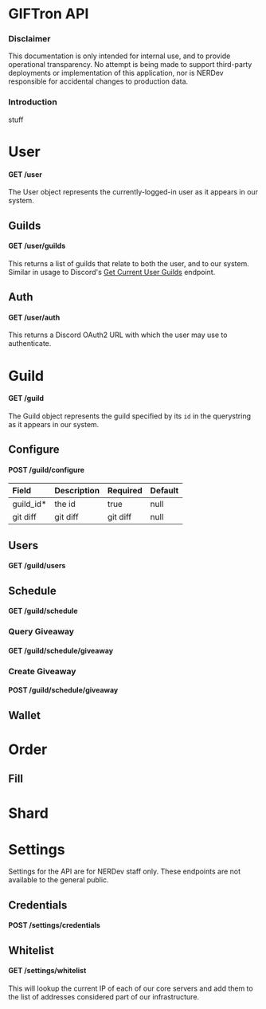 # GIFTron API
### Disclaimer
This documentation is only intended for internal use, and to provide operational transparency. No attempt is being made to support third-party deployments or implementation of this application, nor is NERDev responsible for accidental changes to production data.

### Introduction
stuff

# User
#### GET /user
The User object represents the currently-logged-in user as it appears in our system.

## Guilds
#### GET /user/guilds
This returns a list of guilds that relate to both the user, and to our system. Similar in usage to Discord's [Get Current User Guilds](https://discordapp.com/developers/docs/resources/user#get-current-user-guilds "Discord Documentation") endpoint.

## Auth
#### GET /user/auth
This returns a Discord OAuth2 URL with which the user may use to authenticate.


# Guild
#### GET /guild
The Guild object represents the guild specified by its `id` in the querystring as it appears in our system.
## Configure
#### POST /guild/configure
|    Field     | Description    | Required      | Default       |
| :---         | :---           | :---          | :---          |
| guild_id*    | the id         | true          | null          |
| git diff     | git diff       | git diff      | null          |
## Users
#### GET /guild/users

## Schedule
#### GET /guild/schedule

### Query Giveaway
#### GET /guild/schedule/giveaway

### Create Giveaway
#### POST /guild/schedule/giveaway


## Wallet

# Order
## Fill

# Shard

# Settings
Settings for the API are for NERDev staff only. These endpoints are not available to the general public.
## Credentials
#### POST /settings/credentials
## Whitelist
#### GET /settings/whitelist
This will lookup the current IP of each of our core servers and add them to the list of addresses considered part of our infrastructure.